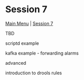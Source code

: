 # Session 7

[Main Menu](../README.md) | [Session 7](../session7/README.md)


TBD

scriptd example

kafka example - forwarding alarms

advanced

introduction to drools rules